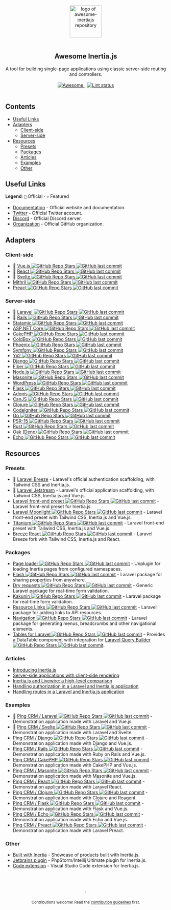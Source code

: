 <!--lint disable awesome-heading awesome-git-repo-age awesome-github double-link-->

<p align="center">
  <br />
  <a href="https://inertiajs.com/">
    <img width="100" src="https://github.com/innocenzi/awesome-inertiajs/raw/main/assets/logo.svg" alt="logo of awesome-inertiajs repository">
  </a>
  <br />
  <br />
</p>

<h2 align="center">Awesome Inertia.js</h2>

<p align="center">
  A tool for building single-page applications using classic server-side routing and controllers.
  <br />
  <br />
  <a href="https://github.com/sindresorhus/awesome">
    <img src="https://cdn.rawgit.com/sindresorhus/awesome/d7305f38d29fed78fa85652e3a63e154dd8e8829/media/badge.svg" alt="Awesome">
  </a>
  &nbsp;
  <a href="https://github.com/sindresorhus/awesome-lint">
    <img src="https://github.com/innocenzi/awesome-inertiajs/workflows/Lint/badge.svg" alt="Lint status">
  </a>
  <br />
  <br />
</p>

## Contents

- [Useful Links](#useful-links)
- [Adapters](#adapters)
  - [Client-side](#client-side)
  - [Server-side](#server-side)
- [Resources](#resources)
  - [Presets](#presets)
  - [Packages](#packages)
  - [Articles](#articles)
  - [Examples](#examples)
  - [Other](#other)

## Useful Links

**Legend**: `💜` Official · `⭐` Featured

- [Documentation](http://inertiajs.com) - Official website and documentation.
- [Twitter](https://twitter.com/inertiajs) - Official Twitter account.
- [Discord](https://discord.gg/gwgxN8Y) - Official Discord server.
- [Organization](https://github.com/inertiajs) - Official GitHub organization.

## Adapters

### Client-side

- 💜 [Vue.js ![GitHub Repo Stars](https://img.shields.io/github/stars/inertiajs/inertia) ![GitHub last commit](https://img.shields.io/github/last-commit/inertiajs/inertia)](https://github.com/inertiajs/inertia/tree/master/packages/inertia-vue)
- 💜 [React ![GitHub Repo Stars](https://img.shields.io/github/stars/inertiajs/inertia) ![GitHub last commit](https://img.shields.io/github/last-commit/inertiajs/inertia)](https://github.com/inertiajs/inertia/tree/master/packages/inertia-react)
- 💜 [Svelte ![GitHub Repo Stars](https://img.shields.io/github/stars/inertiajs/inertia) ![GitHub last commit](https://img.shields.io/github/last-commit/inertiajs/inertia)](https://github.com/inertiajs/inertia/tree/master/packages/inertia-svelte)
- [Mithril ![GitHub Repo Stars](https://img.shields.io/github/stars/maicol07/inertia-mithril) ![GitHub last commit](https://img.shields.io/github/last-commit/maicol07/inertia-mithril)](https://github.com/maicol07/inertia-mithril)
- [Preact ![GitHub Repo Stars](https://img.shields.io/github/stars/jrson83/inertia-preact) ![GitHub last commit](https://img.shields.io/github/last-commit/jrson83/inertia-preact)](https://github.com/jrson83/inertia-preact)

### Server-side

- 💜 [Laravel ![GitHub Repo Stars](https://img.shields.io/github/stars/inertiajs/inertia-laravel) ![GitHub last commit](https://img.shields.io/github/last-commit/inertiajs/inertia-laravel)](https://github.com/inertiajs/inertia-laravel)
- 💜 [Rails ![GitHub Repo Stars](https://img.shields.io/github/stars/inertiajs/inertia-rails) ![GitHub last commit](https://img.shields.io/github/last-commit/inertiajs/inertia-rails)](https://github.com/inertiajs/inertia-rails)
- [Statamic ![GitHub Repo Stars](https://img.shields.io/github/stars/hotmeteor/inertia-statamic) ![GitHub last commit](https://img.shields.io/github/last-commit/hotmeteor/inertia-statamic)](https://github.com/hotmeteor/inertia-statamic)
- [ASP.NET Core ![GitHub Repo Stars](https://img.shields.io/github/stars/Nothing-Works/inertia-aspnetcore) ![GitHub last commit](https://img.shields.io/github/last-commit/Nothing-Works/inertia-aspnetcore)](https://github.com/Nothing-Works/inertia-aspnetcore)
- [CakePHP ![GitHub Repo Stars](https://img.shields.io/github/stars/ishanvyas22/cakephp-inertiajs) ![GitHub last commit](https://img.shields.io/github/last-commit/ishanvyas22/cakephp-inertiajs)](https://github.com/ishanvyas22/cakephp-inertiajs)
- [ColdBox ![GitHub Repo Stars](https://img.shields.io/github/stars/elpete/cbInertia) ![GitHub last commit](https://img.shields.io/github/last-commit/elpete/cbInertia)](https://github.com/elpete/cbInertia)
- [Phoenix ![GitHub Repo Stars](https://img.shields.io/github/stars/devato/inertia_phoenix) ![GitHub last commit](https://img.shields.io/github/last-commit/devato/inertia_phoenix)](https://github.com/devato/inertia_phoenix)
- [Symfony ![GitHub Repo Stars](https://img.shields.io/github/stars/rompetomp/inertia-bundle) ![GitHub last commit](https://img.shields.io/github/last-commit/rompetomp/inertia-bundle)](https://github.com/rompetomp/inertia-bundle)
- [Yii2 ![GitHub Repo Stars](https://img.shields.io/github/stars/tbreuss/yii2-inertia) ![GitHub last commit](https://img.shields.io/github/last-commit/tbreuss/yii2-inertia)](https://github.com/tbreuss/yii2-inertia)
- [Django ![GitHub Repo Stars](https://img.shields.io/github/stars/zodman/inertia-django) ![GitHub last commit](https://img.shields.io/github/last-commit/zodman/inertia-django)](https://github.com/zodman/inertia-django)
- [Fiber ![GitHub Repo Stars](https://img.shields.io/github/stars/theArtechnology/fiber-inertia) ![GitHub last commit](https://img.shields.io/github/last-commit/theArtechnology/fiber-inertia)](https://github.com/theArtechnology/fiber-inertia)
- [Node.js ![GitHub Repo Stars](https://img.shields.io/github/stars/jordankaerim/inertia-node) ![GitHub last commit](https://img.shields.io/github/last-commit/jordankaerim/inertia-node)](https://github.com/jordankaerim/inertia-node)
- [Masonite ![GitHub Repo Stars](https://img.shields.io/github/stars/girardinsamuel/masonite-inertia) ![GitHub last commit](https://img.shields.io/github/last-commit/girardinsamuel/masonite-inertia)](https://github.com/girardinsamuel/masonite-inertia)
- [WordPress ![GitHub Repo Stars](https://img.shields.io/github/stars/boxybird/wordpress-inertia-plugin) ![GitHub last commit](https://img.shields.io/github/last-commit/boxybird/wordpress-inertia-plugin)](https://github.com/boxybird/wordpress-inertia-plugin)
- [Flask ![GitHub Repo Stars](https://img.shields.io/github/stars/j0ack/flask-inertia) ![GitHub last commit](https://img.shields.io/github/last-commit/j0ack/flask-inertia)](https://github.com/j0ack/flask-inertia)
- [Adonis ![GitHub Repo Stars](https://img.shields.io/github/stars/eidellev/inertiajs-adonisjs) ![GitHub last commit](https://img.shields.io/github/last-commit/eidellev/inertiajs-adonisjs)](https://github.com/eidellev/inertiajs-adonisjs)
- [CanJS ![GitHub Repo Stars](https://img.shields.io/github/stars/cherifGsoul/inertia-can) ![GitHub last commit](https://img.shields.io/github/last-commit/cherifGsoul/inertia-can)](https://github.com/cherifGsoul/inertia-can)
- [Clojure ![GitHub Repo Stars](https://img.shields.io/github/stars/prestancedesign/inertia-clojure) ![GitHub last commit](https://img.shields.io/github/last-commit/prestancedesign/inertia-clojure)](https://github.com/prestancedesign/inertia-clojure)
- [CodeIgniter ![GitHub Repo Stars](https://img.shields.io/github/stars/amiranagram/inertia-codeigniter-4) ![GitHub last commit](https://img.shields.io/github/last-commit/amiranagram/inertia-codeigniter-4)](https://github.com/amiranagram/inertia-codeigniter-4)
- [Go ![GitHub Repo Stars](https://img.shields.io/github/stars/petaki/inertia-go) ![GitHub last commit](https://img.shields.io/github/last-commit/petaki/inertia-go)](https://github.com/petaki/inertia-go)
- [PSR-15 ![GitHub Repo Stars](https://img.shields.io/github/stars/cherifGsoul/inertia-psr15) ![GitHub last commit](https://img.shields.io/github/last-commit/cherifGsoul/inertia-psr15)](https://github.com/cherifGsoul/inertia-psr15)
- [Rust ![GitHub Repo Stars](https://img.shields.io/github/stars/stuarth/inertia-rs) ![GitHub last commit](https://img.shields.io/github/last-commit/stuarth/inertia-rs)](https://github.com/stuarth/inertia-rs)
- [Oak (Deno) ![GitHub Repo Stars](https://img.shields.io/github/stars/jcs224/oak_inertia) ![GitHub last commit](https://img.shields.io/github/last-commit/jcs224/oak_inertia)](https://github.com/jcs224/oak_inertia)
- [Echo ![GitHub Repo Stars](https://img.shields.io/github/stars/kohkimakimoto/inertia-echo) ![GitHub last commit](https://img.shields.io/github/last-commit/kohkimakimoto/inertia-echo)](https://github.com/kohkimakimoto/inertia-echo)

## Resources

### Presets

- 💜 [Laravel Breeze](https://laravel.com/docs/8.x/starter-kits#breeze-and-inertia) - Laravel's official authentication scaffolding, with Tailwind CSS and Inertia.js.
- 💜 [Laravel Jetstream](https://jetstream.laravel.com/1.x/stacks/inertia.html) - Laravel's official application scaffolding, with Tailwind CSS, Inertia.js and Vue.js.
- [Laravel front-end preset ![GitHub Repo Stars](https://img.shields.io/github/stars/laravel-frontend-presets/inertiajs) ![GitHub last commit](https://img.shields.io/github/last-commit/laravel-frontend-presets/inertiajs)](https://github.com/laravel-frontend-presets/inertiajs) - Laravel front-end preset for Inertia.js.
- [Laravel Moonlight ![GitHub Repo Stars](https://img.shields.io/github/stars/TitasGailius/laravel-moonlight) ![GitHub last commit](https://img.shields.io/github/last-commit/TitasGailius/laravel-moonlight)](https://github.com/TitasGailius/laravel-moonlight) - Laravel front-end preset with Tailwind CSS, Inertia.js and Vue.js.
- [Titanium ![GitHub Repo Stars](https://img.shields.io/github/stars/usetitanium/inertia) ![GitHub last commit](https://img.shields.io/github/last-commit/usetitanium/inertia)](https://github.com/usetitanium/inertia) - Laravel front-end preset with Tailwind CSS, Inertia.js and Vue.js.
- [Breeze React ![GitHub Repo Stars](https://img.shields.io/github/stars/lucky-media/breeze-react) ![GitHub last commit](https://img.shields.io/github/last-commit/lucky-media/breeze-react)](https://github.com/lucky-media/breeze-react) - Laravel Breeze fork with Tailwind CSS, Inertia.js and React.

### Packages

- [Page loader ![GitHub Repo Stars](https://img.shields.io/github/stars/ycs77/inertia-plugin) ![GitHub last commit](https://img.shields.io/github/last-commit/ycs77/inertia-plugin)](https://github.com/ycs77/inertia-plugin) - Unplugin for loading Inertia pages from configured namespaces.
- [Flash ![GitHub Repo Stars](https://img.shields.io/github/stars/igerslike/inertia-flash) ![GitHub last commit](https://img.shields.io/github/last-commit/igerslike/inertia-flash)](https://github.com/igerslike/inertia-flash) - Laravel package for sharing properties from anywhere.
- [Dry requests ![GitHub Repo Stars](https://img.shields.io/github/stars/dive-be/laravel-dry-requests) ![GitHub last commit](https://img.shields.io/github/last-commit/dive-be/laravel-dry-requests)](https://github.com/dive-be/laravel-dry-requests) - Generic Laravel package for real-time form validation.
- [Kakunin ![GitHub Repo Stars](https://img.shields.io/github/stars/Juhlinus/kakunin) ![GitHub last commit](https://img.shields.io/github/last-commit/Juhlinus/kakunin)](https://github.com/Juhlinus/kakunin) - Laravel package for real-time form validation.
- [Resource Links ![GitHub Repo Stars](https://img.shields.io/github/stars/spatie/laravel-resource-links) ![GitHub last commit](https://img.shields.io/github/last-commit/spatie/laravel-resource-links)](https://github.com/spatie/laravel-resource-links) - Laravel package for adding links to API resources.
- [Navigation ![GitHub Repo Stars](https://img.shields.io/github/stars/spatie/laravel-navigation) ![GitHub last commit](https://img.shields.io/github/last-commit/spatie/laravel-navigation)](https://github.com/spatie/laravel-navigation) - Laravel package for generating menus, breadcrumbs and other navigational elements.
- [Tables for Laravel ![GitHub Repo Stars](https://img.shields.io/github/stars/protonemedia/inertiajs-tables-laravel-query-builder) ![GitHub last commit](https://img.shields.io/github/last-commit/protonemedia/inertiajs-tables-laravel-query-builder)](https://github.com/protonemedia/inertiajs-tables-laravel-query-builder) - Provides a DataTable component with integration for [Laravel Query Builder ![GitHub Repo Stars](https://img.shields.io/github/stars/spatie/laravel-query-builder) ![GitHub last commit](https://img.shields.io/github/last-commit/spatie/laravel-query-builder)](https://github.com/spatie/laravel-query-builder).

### Articles

- [Introducing Inertia.js](https://reinink.ca/articles/introducing-inertia-js)
- [Server-side applications with client-side rendering](https://reinink.ca/articles/server-side-apps-with-client-side-rendering)
- [Inertia.js and Livewire: a high-level comparison](https://sebastiandedeyne.com/inertia-js-and-livewire-a-high-level-comparison/)
- [Handling authorization in a Laravel and Inertia.js application](https://sebastiandedeyne.com/handling-authorization-in-a-laravel-and-inertia-application/)
- [Handling routes in a Laravel and Inertia.js application](https://sebastiandedeyne.com/handling-routes-in-a-laravel-inertia-application/)

### Examples

- 💜 [Ping CRM / Laravel ![GitHub Repo Stars](https://img.shields.io/github/stars/inertiajs/pingcrm) ![GitHub last commit](https://img.shields.io/github/last-commit/inertiajs/pingcrm)](https://github.com/inertiajs/pingcrm/) - Demonstration application made with Laravel and Vue.js.
- 💜 [Ping CRM / Svelte ![GitHub Repo Stars](https://img.shields.io/github/stars/inertiajs/pingcrm-svelte) ![GitHub last commit](https://img.shields.io/github/last-commit/inertiajs/pingcrm-svelte)](https://github.com/inertiajs/pingcrm-svelte) - Demonstration application made with Laravel and Svelte.
- [Ping CRM / Django ![GitHub Repo Stars](https://img.shields.io/github/stars/zodman/django-inertia-demo) ![GitHub last commit](https://img.shields.io/github/last-commit/zodman/django-inertia-demo)](https://github.com/zodman/django-inertia-demo) - Demonstration application made with Django and Vue.js.
- [Ping CRM / Rails ![GitHub Repo Stars](https://img.shields.io/github/stars/ledermann/pingcrm) ![GitHub last commit](https://img.shields.io/github/last-commit/ledermann/pingcrm)](https://github.com/ledermann/pingcrm) - Demonstration application made with Ruby on Rails and Vue.js.
- [Ping CRM / CakePHP ![GitHub Repo Stars](https://img.shields.io/github/stars/ishanvyas22/cakephp-pingcrm) ![GitHub last commit](https://img.shields.io/github/last-commit/ishanvyas22/cakephp-pingcrm)](https://github.com/ishanvyas22/cakephp-pingcrm) - Demonstration application made with CakePHP and Vue.js.
- [Ping CRM / Masonite ![GitHub Repo Stars](https://img.shields.io/github/stars/girardinsamuel/pingcrm-masonite) ![GitHub last commit](https://img.shields.io/github/last-commit/girardinsamuel/pingcrm-masonite)](https://github.com/girardinsamuel/pingcrm-masonite) - Demonstration application made with Masonite and Vue.js.
- [Ping CRM / React ![GitHub Repo Stars](https://img.shields.io/github/stars/Landish/pingcrm-react) ![GitHub last commit](https://img.shields.io/github/last-commit/Landish/pingcrm-react)](https://github.com/Landish/pingcrm-react) - Demonstration application made with Laravel React.
- [Ping CRM / Clojure ![GitHub Repo Stars](https://img.shields.io/github/stars/prestancedesign/pingcrm-clojure) ![GitHub last commit](https://img.shields.io/github/last-commit/prestancedesign/pingcrm-clojure)](https://github.com/prestancedesign/pingcrm-clojure) - Demonstration application made with Clojure and Reagent.
- [Ping CRM / Flask ![GitHub Repo Stars](https://img.shields.io/github/stars/j0ack/pingcrm-flask) ![GitHub last commit](https://img.shields.io/github/last-commit/j0ack/pingcrm-flask)](https://github.com/j0ack/pingcrm-flask) - Demonstration application made with Flask and Vue.js.
- [Ping CRM / Echo ![GitHub Repo Stars](https://img.shields.io/github/stars/kohkimakimoto/pingcrm-echo) ![GitHub last commit](https://img.shields.io/github/last-commit/kohkimakimoto/pingcrm-echo)](https://github.com/kohkimakimoto/pingcrm-echo) - Demonstration application made with Echo and Vue.js.
- [Ping CRM / Preact ![GitHub Repo Stars](https://img.shields.io/github/stars/jrson83/pingcrm-preact) ![GitHub last commit](https://img.shields.io/github/last-commit/jrson83/pingcrm-preact)](https://github.com/jrson83/pingcrm-preact) - Demonstration application made with Laravel Preact.

### Other

- [Built with Inertia](https://builtwithinertia.com/) - Showcase of products built with Inertia.js.
- [Jetbrains plugin](https://plugins.jetbrains.com/plugin/17435-inertia-js-support) - PhpStorm/Intellij Ultimate plugin for Inertia.js.
- [Code extension](https://marketplace.visualstudio.com/items?itemName=nhedger.inertia) - Visual Studio Code extension for Inertia.js.

<p align="center">
  <br />
  <br />
  <br />
  ·
  <br />
  <br />
  <sub>Contributions welcome! Read the <a href=".github/CONTRIBUTING.md">contribution guidelines</a> first.</sub>
</p>
